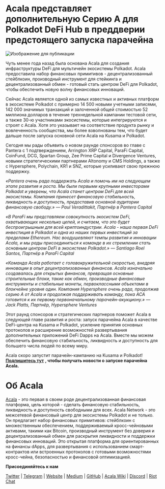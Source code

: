 # Acala представляет дополнительную Серию A для Polkadot DeFi Hub в преддверии предстоящего запуска парачейна

![Изображение для публикации](https://miro.medium.com/max/8000/1*uA0ZCvV875YUCWsrK2dAvA.jpeg)

Чуть менее года назад была основана Acala для создания инфраструктуры DeFi для мультичейн экосистемы Polkadot. Acala предоставила набор финансовых примитивов - децентрализованный стейблкоин, производный инструмент для стейкинга и децентрализованный обмен - готовый стать центром DeFi для Polkadot, чтобы обеспечить новую волну финансовых инноваций.

Сейчас Acala является одной из самых известных и активных платформ в экосистеме Polkadot с примерно 14 500 новыми учетными записями, 142 000 значимых транзакций и залоченной общей стоимостью 52 миллиона долларов в течение трехнедельной кампании тестовой сети, а также 30-ю участниками экосистемы, которые интегрируются и строят с Acala. Хотя это указывает на соответствие продукта рынку и вовлеченность сообщества, мы более взволнованы тем, что будет дальше после запуска основной сети Acala на Kusama и Polkadot.

Сегодня мы рады объявить о новом раунде спонсоров во главе с Pantera с 1 подтверждением, Arrington XRP Capital, ParaFi Capital, CoinFund, DCG, Spartan Group, Zee Prime Capital и Divergence Ventures, новыми стратегическими партнерами Altonomy и CMS Holdings, а также с Hypersphere, Polychain, KR1 и SNZ, которые усиливают свою прежнюю поддержку.

_«Pantera очень рада поддержать Acala и помочь им на следующем этапе развития и роста. Мы были первыми крупными инвесторами Polkadot и уверены, что Acala станет центром DeFi для всей экосистемы. Компания принесет финансовую стабильность, ликвидность и доступность, предоставив основной аудитории финансовую свободу.» — Paul Veradittakit, Партнёр в Pantera Capital_

_«В ParaFi мы представляем совокупность экосистем DeFi, охватывающих несколько цепей, и считаем, что это будет беспроигрышным для всей криптоиндустрии. Acala - наша первая DeFi инвестиция в Polkadot и одна из наших первых инвестиций за пределами Ethereum. Нас воодушевляют темпы развития и инновации Acala, и мы рады присоединиться к команде в их стремлении стать основным центром DeFi в экосистеме Polkadot.» — Santiago Roel Santos, Партнёр в ParaFi Capital_

_«Команда Acala работает с головокружительной скоростью, внедряя инновации в опыт децентрализованных финансов. Acala изначально создавалась для открытых финансов, превращая основные строительные блоки, такие как обмен, производные финансовые инструменты и стабильные монеты, первоклассными объектами в блокчейне уровня один. Компания Hypersphere очень рада, продолжив серию A от Acala и продолжая поддерживать команду, пока ACA готовится к их первому первоначальному парачейн-акукциону.» — Jack Platts, Партнёр, Hypersphere Ventures_

Этот раунд спонсоров и стратегических партнеров поможет Acala в следующей главе развития и роста: запуск парачейна Acala в качестве DeFi-центра на Kusama и Polkadot, усиление принятия основных протоколов и расширение возможностей развертывания дополнительных приложений DeFi Dapps на Acala. Вместе мы можем обеспечить финансовую стабильность, ликвидность и доступность для большего числа людей по всему миру.

Acala скоро запустит парачейн-кампанию на Kusama и Polkadot! [**Подпишитесь тут**](https://share.hsforms.com/1X9RxkXk-R62I0VNbATaDXw4h8qc) **, чтобы получать новости о запуске парачейна Acala.**

# Об Acala

[Acala](http://acala.network/) - это первая в своем роде децентрализованная финансовая платформа, цель которой - сделать финансовую стабильность, ликвидность и доступность свободными для всех. Acala Network - это межсетевой финансовый центр для экосистемы Polkadot и не только. Он предлагает набор финансовых примитивов: стейблкоин с множественным обеспечением, поддерживаемый кросс-чейновыми активами, такими как Bitcoin, производный инструмент без доверия и децентрализованный обмен для раскрытия ликвидности и поддержки финансовых инноваций. Это открытая платформа для ориентированных на финансы dApps, для развертывания с использованием смарт-контрактов или встроенных протоколов с готовыми возможностями кросс-чейна, безопасностью и финансовой оптимизацией.

**Присоединяйтесь к нам**

[Twitter](https://twitter.com/AcalaNetwork) | [Telegram](https://t.me/acalaofficial) | [Website](https://acala.network/) | [Medium](https://medium.com/acalanetwork) | [GitHub](https://github.com/AcalaNetwork/Acala) | [Acala Wiki](https://github.com/AcalaNetwork/Acala/wiki) | [Discord](https://discord.gg/vdbFVCH) | [Riot Chat](https://riot.im/app/#/room/#acala:matrix.org)
